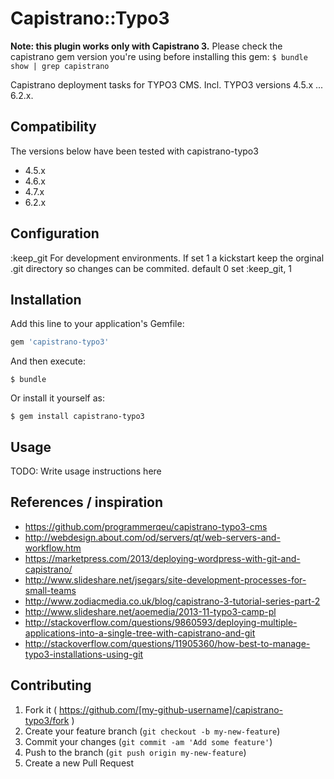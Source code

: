 # Capistrano::Typo3

**Note: this plugin works only with Capistrano 3.** Please check the capistrano
gem version you're using before installing this gem:
`$ bundle show | grep capistrano`

Capistrano deployment tasks for TYPO3 CMS. Incl. TYPO3 versions 4.5.x ... 6.2.x.

## Compatibility

The versions below have been tested with capistrano-typo3

* 4.5.x
* 4.6.x
* 4.7.x
* 6.2.x

##  Configuration

:keep_git For development environments. If set 1 a kickstart keep the orginal .git directory so changes can be commited. 
default 0
set :keep_git, 1

## Installation

Add this line to your application's Gemfile:

```ruby
gem 'capistrano-typo3'
```

And then execute:

    $ bundle

Or install it yourself as:

    $ gem install capistrano-typo3

## Usage

TODO: Write usage instructions here

## References / inspiration
* https://github.com/programmerqeu/capistrano-typo3-cms
* http://webdesign.about.com/od/servers/qt/web-servers-and-workflow.htm
* https://marketpress.com/2013/deploying-wordpress-with-git-and-capistrano/
* http://www.slideshare.net/jsegars/site-development-processes-for-small-teams
* http://www.zodiacmedia.co.uk/blog/capistrano-3-tutorial-series-part-2
* http://www.slideshare.net/aoemedia/2013-11-typo3-camp-pl
* http://stackoverflow.com/questions/9860593/deploying-multiple-applications-into-a-single-tree-with-capistrano-and-git
* http://stackoverflow.com/questions/11905360/how-best-to-manage-typo3-installations-using-git

## Contributing

1. Fork it ( https://github.com/[my-github-username]/capistrano-typo3/fork )
2. Create your feature branch (`git checkout -b my-new-feature`)
3. Commit your changes (`git commit -am 'Add some feature'`)
4. Push to the branch (`git push origin my-new-feature`)
5. Create a new Pull Request

